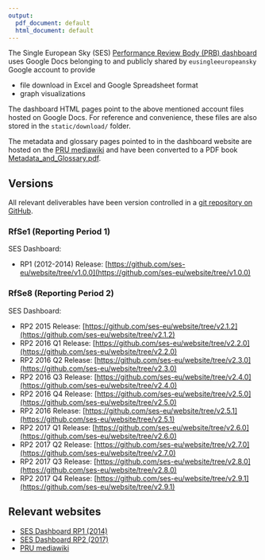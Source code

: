 ```yaml
---
output:
  pdf_document: default
  html_document: default
---
```

The Single European Sky (SES)
[Performance Review Body (PRB) dashboard](http://www.eurocontrol.int/prudata/dashboard/)
uses Google Docs belonging to and publicly shared by `eusingleeuropeansky` Google account to provide

* file download in Excel and Google Spreadsheet format
* graph visualizations

The dashboard HTML pages point to the above mentioned account files hosted on Google Docs.
For reference and convenience, these files are also stored in the `static/download/` folder.

The metadata and glossary pages pointed to in the dashboard website are hosted on the
[PRU mediawiki](http://prudata.webfactional.com/wiki/index.php/Main_Page) and have been
converted to a PDF book [Metadata_and_Glossary.pdf](https://github.com/ses-eu/website/Metadata_and_Glossary.pdf).

## Versions

All relevant deliverables have been version controlled in a
[git repository on GitHub](https://github.com/ses-eu/website).

### RfSe1 (Reporting Period 1)

SES Dashboard:

* RP1 (2012-2014) Release: [https://github.com/ses-eu/website/tree/v1.0.0](https://github.com/ses-eu/website/tree/v1.0.0)

### RfSe8 (Reporting Period 2)

SES Dashboard:

* RP2 2015 Release:    [https://github.com/ses-eu/website/tree/v2.1.2](https://github.com/ses-eu/website/tree/v2.1.2)
* RP2 2016 Q1 Release: [https://github.com/ses-eu/website/tree/v2.2.0](https://github.com/ses-eu/website/tree/v2.2.0)
* RP2 2016 Q2 Release: [https://github.com/ses-eu/website/tree/v2.3.0](https://github.com/ses-eu/website/tree/v2.3.0)
* RP2 2016 Q3 Release: [https://github.com/ses-eu/website/tree/v2.4.0](https://github.com/ses-eu/website/tree/v2.4.0)
* RP2 2016 Q4 Release: [https://github.com/ses-eu/website/tree/v2.5.0](https://github.com/ses-eu/website/tree/v2.5.0)
* RP2 2016 Release:    [https://github.com/ses-eu/website/tree/v2.5.1](https://github.com/ses-eu/website/tree/v2.5.1)
* RP2 2017 Q1 Release: [https://github.com/ses-eu/website/tree/v2.6.0](https://github.com/ses-eu/website/tree/v2.6.0)
* RP2 2017 Q2 Release: [https://github.com/ses-eu/website/tree/v2.7.0](https://github.com/ses-eu/website/tree/v2.7.0)
* RP2 2017 Q3 Release: [https://github.com/ses-eu/website/tree/v2.8.0](https://github.com/ses-eu/website/tree/v2.8.0)
* RP2 2017 Q4 Release: [https://github.com/ses-eu/website/tree/v2.9.1](https://github.com/ses-eu/website/tree/v2.9.1)



## Relevant websites

* [SES Dashboard RP1 (2014)](http://www.eurocontrol.int/prudata/dashboard/vis/eur_view_2014/)
* [SES Dashboard RP2 (2017)](http://www.eurocontrol.int/prudata/dashboard/vis/2017/)
* [PRU mediawiki](http://prudata.webfactional.com/wiki/index.php/Main_Page)
